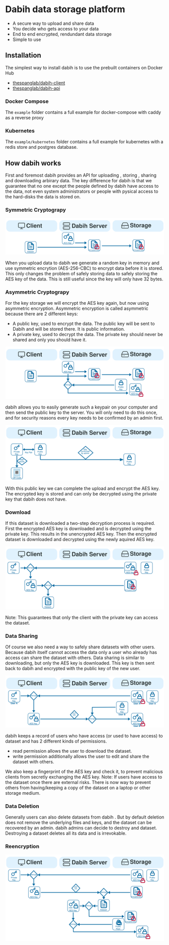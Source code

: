 # Dabih data storage platform

- A secure way to upload and share data
- You decide who gets access to your data
- End to end encrypted, rendundant data storage
- Simple to use

## Installation

The simplest way to install dabih is to use the prebuilt containers on Docker
Hub

- [thespanglab/dabih-client](https://hub.docker.com/repository/docker/thespanglab/dabih-client/general)
- [thespanglab/dabih-api](https://hub.docker.com/repository/docker/thespanglab/dabih-api/general)

### Docker Compose

The `example` folder contains a full example for docker-compose with caddy as a
reverse proxy


### Kubernetes
  
The `example/kubernetes` folder contains a full example for kubernetes with a
redis store and postgres database.



## How dabih works

First and foremost dabih provides an API for uploading , storing , sharing and
downloading arbirary data. The key difference for dabih is that we guarantee
that no one except the people defined by dabih have access to the data, not even
system administrators or people with pysical access to the hard-disks the data
is stored on.

### Symmetric Cryptograpy

![Upload](./client/public/images/docs/upload.svg)

When you upload data to dabih we generate a random key in memory and use
symmetric encrytion (AES-256-CBC) to encrypt data before it is stored. This only
changes the problem of safely storing data to safely storing the AES key of the
data. This is still useful since the key will only have 32 bytes.

### Asymmetric Cryptograpy

For the key storage we will encrypt the AES key again, but now using asymmetric
encryption. Asymmetric encryption is called asymmetric because there are 2
different keys:

- A public key, used to encrypt the data. The public key will be sent to Dabih
  and will be stored there. It is public information.
- A private key, used to decrypt the data. The private key should never be
  shared and only you should have it.

![Upload full](./client/public/images/docs/upload_full.svg)

dabih allows you to easily generate such a keypair on your computer and then
send the public key to the server. You will only need to do this once, and for
security reasons every key needs to be confirmed by an admin first.

![Key Upload](./client/public/images/docs/key_upload.svg)

With this public key we can complete the upload and encrypt the AES key. The
encrypted key is stored and can only be decrypted using the private key that
dabih does not have.

### Download

If this dataset is downloaded a two-step decryption process is
required. First the encrypted AES key is downloaded and is decrypted using the
private key. This results in the unencrypted AES key. Then the encrypted dataset
is downloaded and decrypted using the newly aquired AES key.

![Download](./client/public/images/docs/download.svg)

Note: This guarantees that only the client with the private key can access the
dataset.

### Data Sharing

Of course we also need a way to safely share datasets with other users. Because
dabih itself cannot access the data only a user who already has access can share
the dataset with others. Data sharing is similar to downloading, but only the
AES key is downloaded. This key is then sent back to dabih and encrypted with
the public key of the new user.

![Sharing](./client/public/images/docs/share.svg)

dabih keeps a record of users who have access (or used to have access) to
dataset and has 2 different kinds of permissions.

- read permission allows the user to download the dataset.
- write permission additionally allows the user to edit and share the dataset
  with others.

We also keep a fingerprint of the AES key and check it, to prevent malicious
clients from secretly exchanging the AES key. Note: If users have access to the
dataset once there are external risks. There is now way to prevent others from
having/keeping a copy of the dataset on a laptop or other storage medium.

### Data Deletion

Generally users can also delete datasets from dabih . But by default deletion
does not remove the underlying files and keys, and the dataset can be recovered
by an admin. dabih admins can decide to destroy and dataset. Destroying a
dataset deletes all its data and is irrevokable.

### Reencryption

![Reencryption](./client/public/images/docs/reencrypt.svg)

